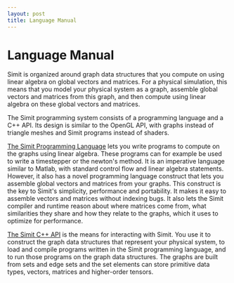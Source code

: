 ```yaml
---
layout: post
title: Language Manual 
---
```

Language Manual
===============
Simit is organized around graph data structures that you compute on using
linear algebra on global vectors and matrices. For a physical simulation, this
means that you model your physical system as a graph, assemble global vectors
and matrices from this graph, and then compute using linear algebra on these
global vectors and matrices.

The Simit programming system consists of a programming language and a C++ API.
Its design is similar to the OpenGL API, with graphs instead of triangle meshes
and Simit programs instead of shaders.

[The Simit Programming Language](programming-language) lets you write programs
to compute on the graphs using linear algebra. These programs can for example
be used to write a timestepper or the newton's method. It is an imperative
language similar to Matlab, with standard control flow and linear algebra
statements. However, it also has a novel programming language construct that
lets you assemble global vectors and matrices from your graphs.  This construct
is the key to Simit's simplicity, performance and portability.  It makes it
easy to assemble vectors and matrices without indexing bugs. It also lets the
Simit compiler and runtime reason about where matrices come from, what
similarities they share and how they relate to the graphs, which it uses to
optimize for performance.

[The Simit C++ API](api-reference) is the means for interacting with Simit. You
use it to construct the graph data structures that represent your physical
system, to load  and compile programs written in the Simit programming
language, and to run those programs on the graph data structures. The graphs
are built from sets and edge sets and the set elements can store primitive data
types, vectors, matrices and higher-order tensors.
